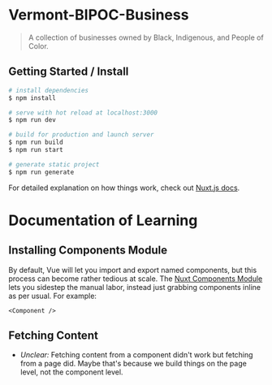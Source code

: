 # Vermont-BIPOC-Business

> A collection of businesses owned by Black, Indigenous, and People of Color.

## Getting Started / Install

```bash
# install dependencies
$ npm install

# serve with hot reload at localhost:3000
$ npm run dev

# build for production and launch server
$ npm run build
$ npm run start

# generate static project
$ npm run generate
```

For detailed explanation on how things work, check out [Nuxt.js docs](https://nuxtjs.org).


# Documentation of Learning

## Installing Components Module
By default, Vue will let you import and export named components, but this process can become rather tedious at scale. The [Nuxt Components Module](https://github.com/nuxt/components) lets you sidestep the manual labor, instead just grabbing components inline as per usual. For example:
```
<Component />
```

## Fetching Content
* _Unclear:_ Fetching content from a component didn't work but fetching from a page did. Maybe that's because we build things on the page level, not the component level.
